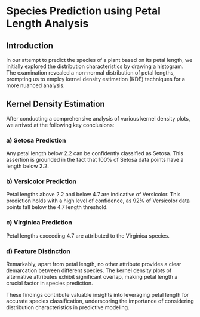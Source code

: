 # Species Prediction using Petal Length Analysis

## Introduction
In our attempt to predict the species of a plant based on its petal length, we initially explored the distribution characteristics by drawing a histogram. The examination revealed a non-normal distribution of petal lengths, prompting us to employ kernel density estimation (KDE) techniques for a more nuanced analysis.

## Kernel Density Estimation
After conducting a comprehensive analysis of various kernel density plots, we arrived at the following key conclusions:

### a) Setosa Prediction
Any petal length below 2.2 can be confidently classified as Setosa. This assertion is grounded in the fact that 100% of Setosa data points have a length below 2.2.

### b) Versicolor Prediction
Petal lengths above 2.2 and below 4.7 are indicative of Versicolor. This prediction holds with a high level of confidence, as 92% of Versicolor data points fall below the 4.7 length threshold.

### c) Virginica Prediction
Petal lengths exceeding 4.7 are attributed to the Virginica species.

### d) Feature Distinction
Remarkably, apart from petal length, no other attribute provides a clear demarcation between different species. The kernel density plots of alternative attributes exhibit significant overlap, making petal length a crucial factor in species prediction.

These findings contribute valuable insights into leveraging petal length for accurate species classification, underscoring the importance of considering distribution characteristics in predictive modeling.
